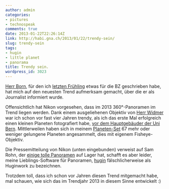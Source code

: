```yaml
---
author: admin
categories:
- pictures
- technospeak
comments: true
date: 2013-01-22T22:26:14Z
link: http://habi.gna.ch/2013/01/22/trendy-sein/
slug: trendy-sein
tags:
- hugin
- little planet
- panorama
title: Trendy sein.
wordpress_id: 3023
---
```


[Herr Born](http://www.borniert.com), für den ich [letzten Frühling](http://habi.gna.ch/2012/03/08/planeten-bauen-und-filme-fotografieren/) etwas für die BZ geschrieben habe, hat mich auf den neuesten Trend aufmerksam gemacht, über die er als Journalist informiert wurde.




Offensichtlich hat Nikon vorgesehen, dass im 2013 360°-Panoramen im Trend liegen werden. Dank einem ausgeliehenen Objektiv von [Herr Widmer](http://blog.dasrecht.net) war ich schon vor fast vier Jahren trendy, als ich das erste Mal erfolgreich einen kleinen Planeten fotografiert habe, [vor dem Hauptgebäuder der Uni Bern](http://www.flickr.com/photos/habi/3708669593/). Mittlerweilen haben sich in meinem [Planeten-Set](http://www.flickr.com/photos/habi/sets/72157627396346402/) 67 mehr oder weniger gelungene Planeten angesammelt, dies mit eigenem Fisheye-Objektiv.




Die Pressemitteilung von Nikon (unten eingebunden) verweist auf Sam Rohn, der [einige tolle Panoramen](http://www.samrohn.com/360-panoramic-photography/) auf Lager hat, schafft es aber leider, meine Lieblings-Software für Panoramen, [hugin](http://hugin.sourceforge.net) fälschlicherweise als Huginwork zu bezeichnen.




Trotzdem toll, dass ich schon vor Jahren diesen Trend mitgemacht habe, mal schauen, wie sich das im Trendjahr 2013 in diesem Sinne entwickelt :)  





